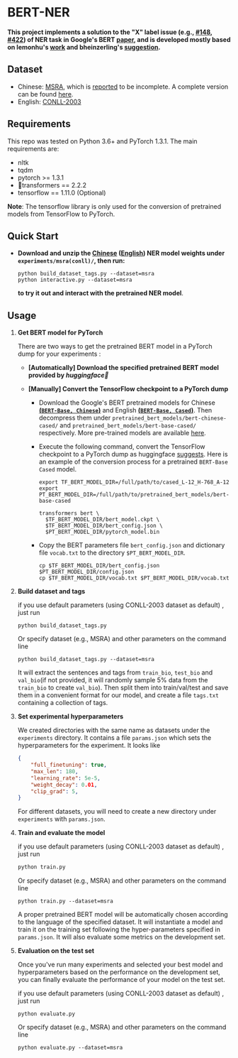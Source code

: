 # BERT-NER

**This project implements a solution to the "X" label issue (e.g., [#148](https://github.com/huggingface/pytorch-transformers/issues/148), [#422](https://github.com/huggingface/pytorch-transformers/issues/422)) of NER task in Google's BERT [paper](https://arxiv.org/pdf/1810.04805.pdf), and is developed mostly based on lemonhu's [work](https://github.com/lemonhu/NER-BERT-pytorch) and bheinzerling's [suggestion](https://github.com/huggingface/pytorch-transformers/issues/64#issuecomment-443703063).**


## Dataset

- Chinese: [MSRA](http://sighan.cs.uchicago.edu/bakeoff2006/), which is [reported](https://github.com/lemonhu/NER-BERT-pytorch/issues/9) to be incomplete. A complete version can be found [here](https://github.com/buppt/ChineseNER/tree/master/data/MSRA).
- English: [CONLL-2003](https://www.clips.uantwerpen.be/conll2003/ner/)

## Requirements

This repo was tested on Python 3.6+ and PyTorch 1.3.1. The main requirements are:

- nltk
- tqdm
- pytorch >= 1.3.1
- 🤗transformers == 2.2.2
- tensorflow == 1.11.0 (Optional)

**Note**: The tensorflow library is only used for the conversion of pretrained models from TensorFlow to PyTorch. 

## Quick Start

- **Download and unzip the [Chinese](xxx) ([English](xxxx)) NER model weights under `experiments/msra(conll)/`, then  run:**

  ```shell
  python build_dataset_tags.py --dataset=msra
  python interactive.py --dataset=msra
  ```

  **to try it out and interact with the pretrained NER model**.

## Usage

1. **Get BERT model for PyTorch**

   There are two ways to get the pretrained BERT model in a PyTorch dump for your experiments :

   - **[Automatically] Download the specified pretrained BERT model provided by *huggingface🤗***

   - **[Manually] Convert the TensorFlow checkpoint to a PyTorch dump**

     - Download the Google's BERT pretrained models for Chinese  **[(`BERT-Base, Chinese`)](https://storage.googleapis.com/bert_models/2018_11_03/chinese_L-12_H-768_A-12.zip)** and English **[(`BERT-Base, Cased`)](https://storage.googleapis.com/bert_models/2018_10_18/cased_L-12_H-768_A-12.zip)**. Then decompress them under `pretrained_bert_models/bert-chinese-cased/` and `pretrained_bert_models/bert-base-cased/` respectively. More pre-trained models are available [here](https://github.com/google-research/bert#pre-trained-models).

     - Execute the following command,  convert the TensorFlow checkpoint to a PyTorch dump as huggingface [suggests](https://huggingface.co/pytorch-transformers/converting_tensorflow_models.html). Here is an example of the conversion process for a pretrained `BERT-Base Cased` model.

       ```shell
       export TF_BERT_MODEL_DIR=/full/path/to/cased_L-12_H-768_A-12
       export PT_BERT_MODEL_DIR=/full/path/to/pretrained_bert_models/bert-base-cased
        
       transformers bert \
         $TF_BERT_MODEL_DIR/bert_model.ckpt \
         $TF_BERT_MODEL_DIR/bert_config.json \
         $PT_BERT_MODEL_DIR/pytorch_model.bin
       ```

     - Copy the BERT parameters file `bert_config.json` and dictionary file `vocab.txt` to the directory `$PT_BERT_MODEL_DIR`.

       ```
       cp $TF_BERT_MODEL_DIR/bert_config.json $PT_BERT_MODEL_DIR/config.json
       cp $TF_BERT_MODEL_DIR/vocab.txt $PT_BERT_MODEL_DIR/vocab.txt
       ```

2. **Build dataset and tags**

   if you use default parameters (using CONLL-2003 dataset as default) , just run

   ```shell
   python build_dataset_tags.py
   ```

   Or specify dataset (e.g., MSRA) and other parameters on the command line

   ```shell
   python build_dataset_tags.py --dataset=msra
   ```

   It will extract the sentences and tags from `train_bio`, `test_bio` and `val_bio`(if not provided, it will randomly sample 5% data from the `train_bio` to create `val_bio`). Then split them into train/val/test and save them in a convenient format for our model, and create a file `tags.txt` containing a collection of tags.

3. **Set experimental hyperparameters**

   We created directories with the same name as datasets under the `experiments` directory. It contains a file `params.json` which sets the hyperparameters for the experiment. It looks like

   ```json
   {
       "full_finetuning": true,
       "max_len": 180,
       "learning_rate": 5e-5,
       "weight_decay": 0.01,
       "clip_grad": 5,
   }
   ```

   For different datasets, you will need to create a new directory under `experiments` with  `params.json`.

4. **Train and evaluate the model**

   if you use default parameters (using CONLL-2003 dataset as default) , just run

   ```python
   python train.py
   ```

   Or specify dataset (e.g., MSRA) and other parameters on the command line

   ```shell
   python train.py --dataset=msra
   ```

   A proper pretrained BERT model will be automatically chosen according to the language of the specified dataset. It will instantiate a model and train it on the training set following the hyper-parameters specified in `params.json`. It will also evaluate some metrics on the development set.

5. **Evaluation on the test set**

   Once you've run many experiments and selected your best model and hyperparameters based on the performance on the development set, you can finally evaluate the performance of your model on the test set.

   if you use default parameters (using CONLL-2003 dataset as default) , just run

   ```shell
   python evaluate.py
   ```

   Or specify dataset (e.g., MSRA) and other parameters on the command line

   ```shell
   python evaluate.py --dataset=msra
   ```
